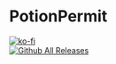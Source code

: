 # PotionPermit

[![ko-fi](https://ko-fi.com/img/githubbutton_sm.svg)](https://ko-fi.com/F2F2DI3WA)</br>
[![Github All Releases](https://img.shields.io/github/downloads/p1xel8ted/PotionPermit/total.svg)](https://github.com/p1xel8ted/PotionPermit/releases)
